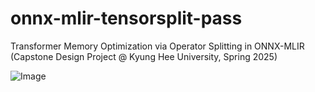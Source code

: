# onnx-mlir-tensorsplit-pass
Transformer Memory Optimization via Operator Splitting in ONNX-MLIR (Capstone Design Project @ Kyung Hee University, Spring 2025)

![Image](https://github.com/user-attachments/assets/d69106fd-8a78-497c-b6c0-d9224074a5c6)
